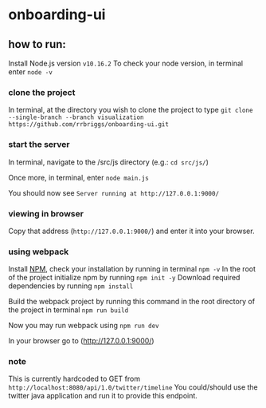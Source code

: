# onboarding-ui

## how to run:
Install Node.js version `v10.16.2`
To check your node version, in terminal enter `node -v`

### clone the project
In terminal, at the directory you wish to clone the project to type `git clone --single-branch --branch visualization https://github.com/rrbriggs/onboarding-ui.git`

### start the server
In terminal, navigate to the /src/js directory (e.g.: `cd src/js/`)

Once more, in terminal, enter `node main.js`

You should now see `Server running at http://127.0.0.1:9000/`

### viewing in browser
Copy that address (`http://127.0.0.1:9000/`) and enter it into your browser.

### using webpack
Install [NPM](https://www.npmjs.com/), check your installation by running in terminal `npm -v`
In the root of the project initialize npm by running `npm init -y`
Download required dependencies by running `npm install`

Build the webpack project by running this command in the root directory of the project in terminal 
`npm run build`

Now you may run webpack using `npm run dev`

In your browser go to (http://127.0.0.1:9000/)

### note
This is currently hardcoded to GET from `http://localhost:8080/api/1.0/twitter/timeline`
You could/should use the twitter java application and run it to provide this endpoint.